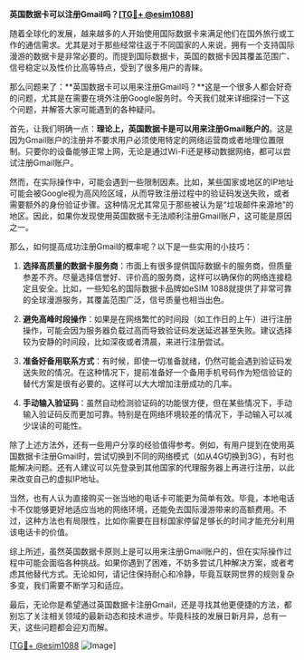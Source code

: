 **英国数据卡可以注册Gmail吗？[[TG💪+ @esim1088](https://t.me/s/esim1088)]**

随着全球化的发展，越来越多的人开始使用国际数据卡来满足他们在国外旅行或工作的通信需求。尤其是对于那些经常往返于不同国家的人来说，拥有一个支持国际漫游的数据卡是非常必要的。而提到国际数据卡，英国的数据卡因其覆盖范围广、信号稳定以及性价比高等特点，受到了很多用户的青睐。

那么问题来了：**英国数据卡可以用来注册Gmail吗？**这是一个很多人都会好奇的问题，尤其是在需要在境外注册Google服务时。今天我们就来详细探讨一下这个问题，并解答大家可能遇到的各种疑问。

首先，让我们明确一点：**理论上，英国数据卡是可以用来注册Gmail账户的**。这是因为Gmail账户的注册并不要求用户必须使用特定的网络运营商或者地理位置限制。只要你的设备能够正常上网，无论是通过Wi-Fi还是移动数据网络，都可以尝试注册Gmail账户。

然而，在实际操作中，可能会遇到一些限制因素。比如，某些国家或地区的IP地址可能会被Google视为高风险区域，从而导致注册过程中的验证码发送失败，或者需要额外的身份验证步骤。这种情况尤其常见于那些被认为是“垃圾邮件来源地”的地区。因此，如果你发现使用英国数据卡无法顺利注册Gmail账户，这可能是原因之一。

那么，如何提高成功注册Gmail的概率呢？以下是一些实用的小技巧：

1. **选择高质量的数据卡服务商**：市面上有很多提供国际数据卡的服务商，但质量参差不齐。尽量选择信誉好、评价高的服务商，这样可以确保你的网络连接稳定且安全。比如，一些知名的国际数据卡品牌如eSIM 1088就提供了非常可靠的全球漫游服务，其覆盖范围广泛，信号质量也相当出色。

2. **避免高峰时段操作**：如果是在网络繁忙的时间段（如工作日的上午）进行注册操作，可能会因为服务器负载过高而导致验证码发送延迟甚至失败。建议选择较为安静的时间段，比如深夜或者清晨，来进行注册尝试。

3. **准备好备用联系方式**：有时候，即使一切准备就绪，仍然可能会遇到验证码发送失败的情况。在这种情况下，提前准备好一个备用手机号码作为短信验证的替代方案是很有必要的。这样可以大大增加注册成功的几率。

4. **手动输入验证码**：虽然自动检测验证码的功能很方便，但在某些情况下，手动输入验证码反而更加可靠。特别是在网络环境较差的情况下，手动输入可以减少误读的可能性。

除了上述方法外，还有一些用户分享的经验值得参考。例如，有用户提到在使用英国数据卡注册Gmail时，尝试切换到不同的网络模式（如从4G切换到3G），有时也能解决问题。还有人建议可以先登录到其他国家的代理服务器上再进行注册，以此来改变自己的虚拟IP地址。

当然，也有人认为直接购买一张当地的电话卡可能更为简单有效。毕竟，本地电话卡不仅能够更好地适应当地的网络环境，还能免去国际漫游带来的高额费用。不过，这种方法也有局限性，比如你需要在目标国家停留足够长的时间才能充分利用该电话卡的价值。

综上所述，虽然英国数据卡原则上是可以用来注册Gmail账户的，但在实际操作过程中可能会面临各种挑战。如果你遇到了困难，不妨多尝试几种解决方案，或者考虑其他替代方式。无论如何，请记住保持耐心和冷静，毕竟互联网世界的规则复杂多变，我们需要不断学习和适应。

最后，无论你是希望通过英国数据卡注册Gmail，还是寻找其他更便捷的方法，都别忘了关注相关领域的最新动态和技术进步。毕竟科技的发展日新月异，总有一天，这些问题都会迎刃而解。

[[TG💪+ @esim1088](https://t.me/s/esim1088) ![Image](https://i.postimg.cc/4NQfJmqS/Snipaste-2025-05-13-00-14-12.png)]